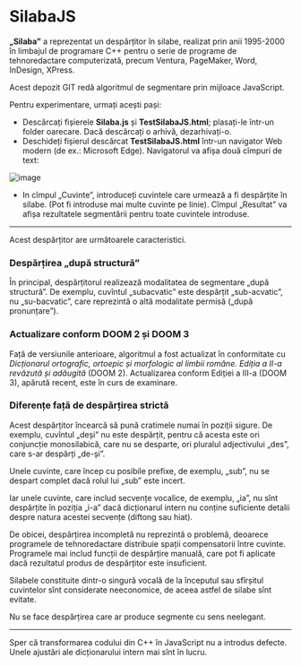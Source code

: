 # SilabaJS

**„Silaba”** a reprezentat un despărțitor în silabe, realizat prin anii 1995-2000 în limbajul de programare C++ pentru o serie de programe de tehnoredactare computerizată, precum Ventura, PageMaker, Word, InDesign, XPress.

Acest depozit GIT redă algoritmul de segmentare prin mijloace JavaScript. 

Pentru experimentare, urmați acești pași:

* Descărcați fișierele **Silaba.js** și **TestSilabaJS.html**; plasați-le într-un folder oarecare. Dacă descărcați o arhivă, dezarhivați-o.
* Deschideți fișierul descărcat **TestSilabaJS.html** într-un navigator Web modern (de ex.: Microsoft Edge). Navigatorul va afișa două cîmpuri de text:
 
![image](https://user-images.githubusercontent.com/246827/144752910-7b21fef5-bc6a-4780-bbdc-ca13d8a6e381.png)

* In cîmpul „Cuvinte”, introduceți cuvintele care urmează a fi despărțite în silabe. (Pot fi introduse mai multe cuvinte pe linie). Cîmpul „Resultat” va afișa rezultatele segmentării pentru toate cuvintele introduse.
 
---

Acest despărțitor are următoarele caracteristici.

### Despărțirea „după structură”

În principal, despărțitorul realizează modalitatea de segmentare „după structură”. De exemplu, cuvîntul „subacvatic” este despărțit „sub-acvatic”, nu „su-bacvatic”, care reprezintă o altă modalitate permisă („după pronunțare”).

### Actualizare conform DOOM 2 și DOOM 3

Față de versiunile anterioare, algoritmul a fost actualizat în conformitate cu _Dicționarul ortografic, ortoepic și morfologic al limbii române. Ediția a II-a revăzută și adăugită_ (DOOM 2). Actualizarea conform Ediției a III-a (DOOM 3), apărută recent, este în curs de examinare.

### Diferențe față de despărțirea strictă

Acest despărțitor încearcă să pună cratimele numai în poziții sigure. De exemplu, cuvîntul „deși” nu este despărțit, pentru că acesta este ori conjuncție monosilabică, care nu se desparte, ori pluralul adjectivului „des”, care s-ar despărți „de-și”. 

Unele cuvinte, care încep cu posibile prefixe, de exemplu, „sub”, nu se despart complet dacă rolul lui „sub” este incert. 

Iar unele cuvinte, care includ secvențe vocalice, de exemplu, „ia”, nu sînt despărțite în poziția „i-a” dacă dicționarul intern nu conține suficiente detalii despre natura acestei secvențe (diftong sau hiat).

De obicei, despărțirea incompletă nu reprezintă o problemă, deoarece programele de tehnoredactare distribuie spații compensatorii între cuvinte. Programele mai includ funcții de despărțire manuală, care pot fi aplicate dacă rezultatul produs de despărțitor este insuficient.

Silabele constituite dintr-o singură vocală de la începutul sau sfîrșitul cuvintelor sînt considerate neeconomice, de aceea astfel de silabe sînt evitate.

Nu se face despărțirea care ar produce segmente cu sens neelegant.

---

Sper că transformarea codului din C++ în JavaScript nu a introdus defecte. Unele ajustări ale dicționarului intern mai sînt în lucru.

